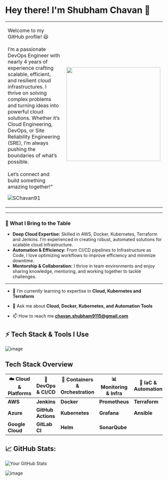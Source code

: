 
<h1 align="left"> Hey there! I'm Shubham Chavan 👋</h1>

<table>
  <tr>
    <td>
      <p align="left">
        Welcome to my GitHub profile! 😃
        <br> <br>
        I’m a passionate DevOps Engineer with nearly 4 years of experience crafting scalable, efficient, and resilient cloud infrastructures. 
        I thrive on solving complex problems and turning ideas into powerful cloud solutions. 
        Whether it’s Cloud Engineering, DevOps, or Site Reliability Engineering (SRE), I’m always pushing the boundaries of what’s possible. 
        <br> <br>
        Let’s connect and build something amazing together!"
      </p>
      <p align="left">
        <img src="https://komarev.com/ghpvc/?username=SChavan91&label=Profile%20views&color=0e75b6&style=flat" alt="SChavan91" />
      </p>
    </td>
    <td>
      <img src="https://user-images.githubusercontent.com/74038190/235224431-e8c8c12e-6826-47f1-89fb-2ddad83b3abf.gif" width="300" align="right">
    </td>
  </tr>
</table>

---


<h3 align="left">🚀 What I Bring to the Table</h3>

- **Deep Cloud Expertise:** Skilled in AWS, Docker, Kubernetes, Terraform and Jenkins. I’m experienced in creating robust, automated solutions for scalable cloud infrastructure.
- **Automation & Efficiency:** From CI/CD pipelines to Infrastructure as Code, I love optimizing workflows to improve efficiency and minimize downtime.
- **Mentorship & Collaboration:** I thrive in team environments and enjoy sharing knowledge, mentoring, and working together to tackle challenges.

---

- 🌱 I’m currently learning to expertise in **Cloud, Kubernetes and Terraform**

- 💬 Ask me about **Cloud, Docker, Kubernetes, and Automation Tools**

- 📫 How to reach me **chavan.shubham9115@gmail.com**


## ⚡ Tech Stack & Tools I Use
![image](https://github.com/user-attachments/assets/4db2f437-8721-4dbb-9f23-3746720d7512)

## Tech Stack Overview

| ☁️ **Cloud & Platforms** | 🔧 **DevOps & CI/CD** | 🐳 **Containers & Orchestration** | 📊 **Monitoring & Infra** | 🚀 **IaC & Automation** |
|--------------------------|-----------------------|---------------------------------|---------------------------|-------------------------|
| **AWS**                  | **Jenkins**           | **Docker**                     | **Prometheus**            | **Terraform**            |
| **Azure**                | **GitHub Actions**    | **Kubernetes**                 | **Grafana**               | **Ansible**              |
| **Google Cloud**         | **GitLab CI**         | **Helm**                       | **SonarQube**             |                         |



## 📈 GitHub Stats:
![Your GitHub Stats](https://github-readme-stats.vercel.app/api?username=SChavan91&show_icons=true&count_private=true)








![image](https://github.com/user-attachments/assets/bfc547f4-9ae3-49dd-bc79-6ebd35cd51fe)












